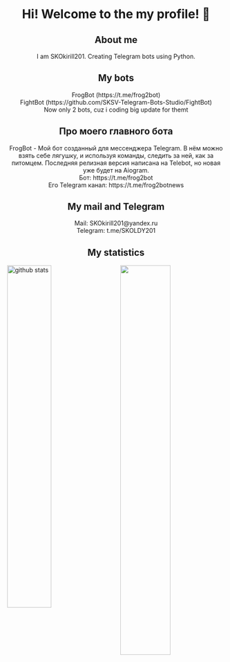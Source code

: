 <h1 align='center'>Hi! Welcome to the my profile! 👋 </h1>
<h2 align='center'>About me</h2>
<p align='center'>I am SKOkirill201. Creating Telegram bots using Python.</p>
<h2 align='center'>My bots</h2>
<p align='center'>FrogBot (https://t.me/frog2bot) <br>
FightBot (https://github.com/SKSV-Telegram-Bots-Studio/FightBot) <br>
Now only 2 bots, cuz i coding big update for themt</p>
<h2 align='center'>Про моего главного бота</h2>
<p align='center'>FrogBot - Мой бот созданный для мессенджера Telegram. В нём можно взять себе лягушку, и используя команды, следить за ней, как за питомцем. Последняя релизная версия написана на Telebot, но новая уже будет на Aiogram. <br> Бот: https://t.me/frog2bot <br> Его Telegram канал: https://t.me/frog2botnews</p>
<h2 align='center'>My mail and Telegram</h2>
<p align='center'>Mail: SKOkirill201@yandex.ru <br>
Telegram: t.me/SKOLDY201</p>
<h2 align='center'>My statistics</h2>
<img src="https://github-readme-streak-stats.herokuapp.com/?user=SKOkirill201&theme=dark" width="48%" align='right'>
<img src="https://github-readme-stats.vercel.app/api?username=SKOkirill201&show_icons=true&theme=gotham&include_all_commits=true&count_private=true" alt="github stats" width="45%" align="left"/>
